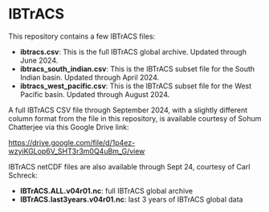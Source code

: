 # IBTrACS
 This repository contains a few IBTrACS files:

- **ibtracs.csv**: This is the full IBTrACS global archive. Updated through June 2024.
- **ibtracs_south_indian.csv**: This is the IBTrACS subset file for the South Indian basin. Updated through April 2024.
- **ibtracs_west_pacific.csv**: This is the IBTrACS subset file for the West Pacific basin. Updated through August 2024.

A full IBTrACS CSV file through September 2024, with a slightly different column format from the file in this repository, is available courtesy of Sohum Chatterjee via this Google Drive link:

https://drive.google.com/file/d/1p4ez-wzyiKGLop6V_SHT3r3m0Q4uBm_G/view

IBTrACS netCDF files are also available through Sept 24, courtesy of Carl Schreck:

- **IBTrACS.ALL.v04r01.nc**: full IBTrACS global archive
- **IBTrACS.last3years.v04r01.nc**: last 3 years of IBTrACS global data


